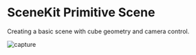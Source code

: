 # SceneKit Primitive Scene

Creating a basic scene with cube geometry and camera control.

![capture](http://labs.jasonsturges.com/swift/labs/primitive-scene.gif)
